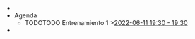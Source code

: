 -
- Agenda
	- TODOTODO Entrenamiento 1 >[2022-06-11 19:30 - 19:30](#agenda://?start=2022-06-12T00%3A30%3A00.000Z&end=2022-06-12T00%3A30%3A00.000Z&allDay=false)
-
